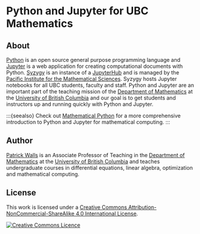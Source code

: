 # Python and Jupyter for UBC Mathematics

## About

[Python](https://www.python.org) is an open source general purpose programming language and [Jupyter](https://jupyter.org) is a web application for creating computational documents with Python. [Syzygy](https://ubc.syzygy.ca) is an instance of a [JupyterHub](https://jupyter.org/hub) and is managed by the [Pacific Institute for the Mathematical Sciences](https://www.pims.math.ca). Syzygy hosts Jupyter notebooks for all UBC students, faculty and staff. Python and Jupyter are an important part of the teaching mission of the [Department of Mathematics](https://www.math.ubc.ca) at the [University of British Columbia](https://www.ubc.ca) and our goal is to get students and instructors up and running quickly with Python and Jupyter.

:::{seealso}
Check out [Mathematical Python](https://patrickwalls.github.io/mathematicalpython/) for a more comprehensive introduction to Python and Jupyter for mathematical computing.
:::

## Author

[Patrick Walls](https://patrickwalls.github.io) is an Associate Professor of Teaching in the [Department of Mathematics](https://www.math.ubc.ca) at the [University of British Columbia](https://www.ubc.ca) and teaches undergraduate courses in differential equations, linear algebra, optimization and mathematical computing.

## License

This work is licensed under a <a rel="license" href="http://creativecommons.org/licenses/by-nc-sa/4.0/">Creative Commons Attribution-NonCommercial-ShareAlike 4.0 International License</a>.

<a rel="license" href="http://creativecommons.org/licenses/by-nc-sa/4.0/"><img alt="Creative Commons Licence" style="border-width:0" src="https://i.creativecommons.org/l/by-nc-sa/4.0/88x31.png" /></a>
